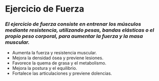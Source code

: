 # Ejercicio de Fuerza

### *El ejercicio de fuerza consiste en entrenar los músculos mediante resistencia, utilizando pesas, bandas elásticas o el propio peso corporal, para aumentar la fuerza y la masa muscular.*

- Aumenta la fuerza y resistencia muscular.
- Mejora la densidad ósea y previene lesiones.
- Favorece la quema de grasa y el metabolismo.
- Mejora la postura y el equilibrio.
- Fortalece las articulaciones y previene dolencias.